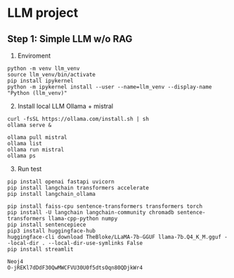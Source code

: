 # LLM project

## Step 1: Simple LLM w/o RAG
1. Enviroment
```
python -m venv llm_venv
source llm_venv/bin/activate
pip install ipykernel
python -m ipykernel install --user --name=llm_venv --display-name "Python (llm_venv)"
```
2. Install local LLM Ollama + mistral
```
curl -fsSL https://ollama.com/install.sh | sh
ollama serve &
```

```
ollama pull mistral
ollama list
ollama run mistral
ollama ps
```
3. Run test
```
pip install openai fastapi uvicorn
pip install langchain transformers accelerate
pip install langchain_ollama
```



```
pip install faiss-cpu sentence-transformers transformers torch
pip install -U langchain langchain-community chromadb sentence-transformers llama-cpp-python numpy
pip install sentencepiece
pip3 install huggingface-hub
huggingface-cli download TheBloke/LLaMA-7b-GGUF llama-7b.Q4_K_M.gguf --local-dir . --local-dir-use-symlinks False
pip install streamlit

Neoj4
O-jREKl7dDdF30QwMWCFVU30U0f5dtsOqn80QDjkWr4

```
